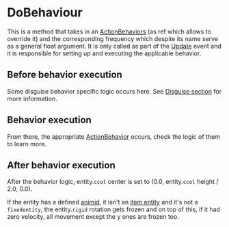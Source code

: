 # DoBehaviour
This is a method that takes in an [ActionBehaviors](../ActionBehaviors.md) (as ref which allows to override it) and the corresponding frequency which despite its name serve as a general float argument. It is only called as part of the [Update](Update.md) event and it is responsible for setting up and executing the applicable behavior.

## Before behavior execution
Some disguise behavior specific logic occurs here. See [Disguise section](../ActionBehaviors/Disguise.md#dobehavior-behavior-no-longer-exists) for more information.

## Behavior execution
From there, the appropriate [ActionBehavior](../ActionBehaviors.md) occurs, check the logic of them to learn more.

## After behavior execution
After the behavior logic, entity.`ccol` center is set to (0.0, entity.`ccol` height / 2.0, 0.0).

If the entity has a defined [animid](../../Enums%20and%20IDs/AnimIDs.md), it isn't an [item entity](../../EntityControl/Item%20entity.md) and it's not a `fixedentity`, the entity.`rigid` rotation gets frozen and on top of this, if it had zero velocity, all movement except the y ones are frozen too.